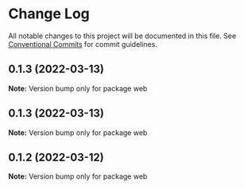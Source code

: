 # Change Log

All notable changes to this project will be documented in this file.
See [Conventional Commits](https://conventionalcommits.org) for commit guidelines.

## 0.1.3 (2022-03-13)

**Note:** Version bump only for package web





## 0.1.3 (2022-03-13)

**Note:** Version bump only for package web





## 0.1.2 (2022-03-12)

**Note:** Version bump only for package web
